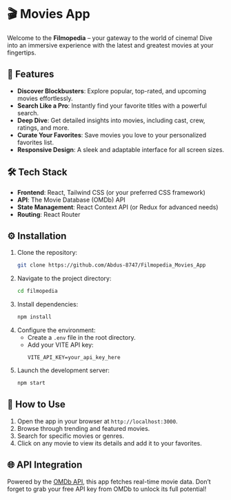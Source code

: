 # 🎬 Movies App

Welcome to the **Filmopedia** – your gateway to the world of cinema! Dive into an immersive experience with the latest and greatest movies at your fingertips.

## 🚀 Features

- **Discover Blockbusters**: Explore popular, top-rated, and upcoming movies effortlessly.
- **Search Like a Pro**: Instantly find your favorite titles with a powerful search.
- **Deep Dive**: Get detailed insights into movies, including cast, crew, ratings, and more.
- **Curate Your Favorites**: Save movies you love to your personalized favorites list.
- **Responsive Design**: A sleek and adaptable interface for all screen sizes.

## 🛠️ Tech Stack

- **Frontend**: React, Tailwind CSS (or your preferred CSS framework)
- **API**: The Movie Database (OMDb) API
- **State Management**: React Context API (or Redux for advanced needs)
- **Routing**: React Router

## ⚙️ Installation

1. Clone the repository:
   ```bash
   git clone https://github.com/Abdus-8747/Filmopedia_Movies_App
   ```
2. Navigate to the project directory:
   ```bash
   cd filmopedia
   ```
3. Install dependencies:
   ```bash
   npm install
   ```
4. Configure the environment:
   - Create a `.env` file in the root directory.
   - Add your VITE API key:
     ```env
     VITE_API_KEY=your_api_key_here
     ```
5. Launch the development server:
   ```bash
   npm start
   ```

## 🎯 How to Use

1. Open the app in your browser at `http://localhost:3000`.
2. Browse through trending and featured movies.
3. Search for specific movies or genres.
4. Click on any movie to view its details and add it to your favorites.


## 🌐 API Integration

Powered by the [OMDb API](https://www.omdbapi.com/), this app fetches real-time movie data. Don’t forget to grab your free API key from OMDb to unlock its full potential!
